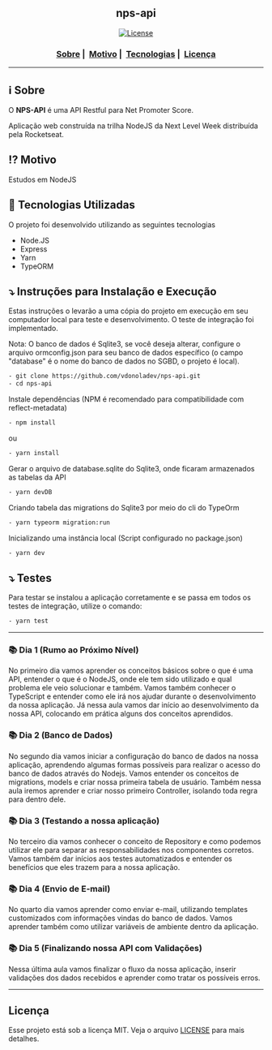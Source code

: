 <h2 align="center">nps-api</h2>

<p align="center">
  <a href="LICENSE">
    <img alt="License" src="https://img.shields.io/badge/license-MIT-%23F8952D">
  </a>
</p>

<h3 align="center">
  <a href="#information_source-sobre">Sobre</a>&nbsp;|&nbsp;
  <a href="#interrobang-motivo">Motivo</a>&nbsp;|&nbsp;
  <a href="#rocket-tecnologias-utilizadas">Tecnologias</a>&nbsp;|&nbsp;
  <a href="#licença">Licença</a>
</h3>

---

## :information_source: Sobre

O <strong>NPS-API</strong> é uma API Restful para Net Promoter Score.

Aplicação web construída na trilha NodeJS da Next Level Week distribuída pela Rocketseat.

## :interrobang: Motivo

Estudos em NodeJS

## :rocket: Tecnologias Utilizadas

O projeto foi desenvolvido utilizando as seguintes tecnologias

- Node.JS
- Express
- Yarn
- TypeORM

## ⤵ Instruções para Instalação e Execução

Estas instruções o levarão a uma cópia do projeto em execução em seu computador local para teste e desenvolvimento. O teste de integração foi implementado.

Nota: O banco de dados é Sqlite3, se você deseja alterar, configure o arquivo ormconfig.json para seu banco de dados específico (o campo "database" é o nome do banco de dados no SGBD, o projeto é local).

```bash
- git clone https://github.com/vdonoladev/nps-api.git
- cd nps-api
```

Instale dependências (NPM é recomendado para compatibilidade com reflect-metadata)

```bash
- npm install
```

ou

```bash
- yarn install
```

Gerar o arquivo de database.sqlite do Sqlite3, onde ficaram armazenados as tabelas da API

```bash
- yarn devDB
```

Criando tabela das migrations do Sqlite3 por meio do cli do TypeOrm

```bash
- yarn typeorm migration:run
```

Inicializando uma instância local (Script configurado no package.json)

```bash
- yarn dev
```

## ⤵ Testes

Para testar se instalou a aplicação corretamente e se passa em todos os testes de integração, utilize o comando:

```bash
- yarn test
```

---

### :books: Dia 1 (Rumo ao Próximo Nível)

No primeiro dia vamos aprender os conceitos básicos sobre o que é uma API, entender o que é o NodeJS, onde ele tem sido utilizado e qual problema ele veio solucionar e também. Vamos também conhecer o TypeScript e entender como ele irá nos ajudar durante o desenvolvimento da nossa aplicação. Já nessa aula vamos dar início ao desenvolvimento da nossa API, colocando em prática alguns dos conceitos aprendidos.

### :books: Dia 2 (Banco de Dados)

No segundo dia vamos iniciar a configuração do banco de dados na nossa aplicação, aprendendo algumas formas possíveis para realizar o acesso do banco de dados através do Nodejs. Vamos entender os conceitos de migrations, models e criar nossa primeira tabela de usuário. Também nessa aula iremos aprender e criar nosso primeiro Controller, isolando toda regra para dentro dele.

### :books: Dia 3 (Testando a nossa aplicação)

No terceiro dia vamos conhecer o conceito de Repository e como podemos utilizar ele para separar as responsabilidades nos componentes corretos. Vamos também dar inícios aos testes automatizados e entender os benefícios que eles trazem para a nossa aplicação.

### :books: Dia 4 (Envio de E-mail)

No quarto dia vamos aprender como enviar e-mail, utilizando templates customizados com informações vindas do banco de dados. Vamos aprender também como utilizar variáveis de ambiente dentro da aplicação.

### :books: Dia 5 (Finalizando nossa API com Validações)

Nessa última aula vamos finalizar o fluxo da nossa aplicação, inserir validações dos dados recebidos e aprender como tratar os possíveis erros.

---

## Licença

Esse projeto está sob a licença MIT. Veja o arquivo [LICENSE](LICENSE) para mais detalhes.
